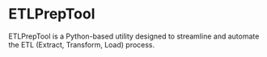 # ETLPrepTool
ETLPrepTool is a Python-based utility designed to streamline and automate the ETL (Extract, Transform, Load) process.
